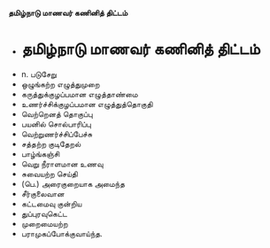 **தமிழ்நாடு மாணவர் கணினித் திட்டம்**
- # தமிழ்நாடு மாணவர் கணினித் திட்டம்
- n. படுசேறு
- ஒழுங்கற்ற எழுத்துமுறை
- கருத்துக்குழப்பமான எழுத்தாண்மை
- உணர்ச்சிக்குழப்பமான எழுத்துத்தொகுதி
- வெற்றெனத் தொகுப்பு
- பயனில் சொல்பாரிப்பு
- வெற்றுணர்ச்சிப்பேச்சு
- சத்தற்ற குடிதேறல்
- பாழ்ங்கஞ்சி
- வெறு நீராளமான உணவு
- சுவையற்ற செய்தி
- (பெ.) அரைகுறையாக அமைந்த
- சீர்குலைவான
- கட்டமைவு குன்றிய
- துப்புரவுகெட்ட
- முறைமையற்ற
- பராமுகப்போக்குவாய்ந்த.

